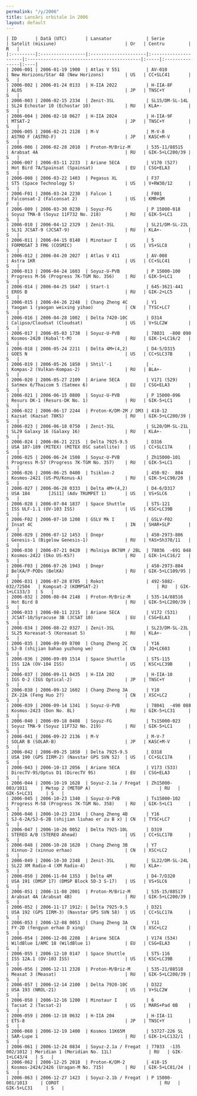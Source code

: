 ```yaml
---
permalink: "/y/2006"
title: Lansări orbitale în 2006
layout: default
---
```


    | ID       | Dată (UTC)       | Lansator             | Serie                | Satelit (misiune)                          | Or   | Centru         | R   |
    |:---------|:-----------------|:---------------------|:---------------------|:-------------------------------------------|:-----|:---------------|:----|
    | 2006-001 | 2006-01-19 1900  | Atlas V 551          | AV-010               | New Horizons/Star 48 (New Horizons)        | US   | CC+SLC41       | S   |
    | 2006-002 | 2006-01-24 0133  | H-IIA 2022           | H-IIA-8F             | ALOS                                       | JP   | TNSC+Y         | S   |
    | 2006-003 | 2006-02-15 2334  | Zenit-3SL            | SL15/DM-SL-14L       | SL24 Echostar 10 (Echostar 10)             | RU   | KLA+-          | S   |
    | 2006-004 | 2006-02-18 0627  | H-IIA 2024           | H-IIA-9F             | MTSAT-2                                    | JP   | TNSC+Y         | S   |
    | 2006-005 | 2006-02-21 2128  | M-V                  | M-V-8                | ASTRO F (ASTRO-F)                          | JP   | KASC+M-V       | S   |
    | 2006-006 | 2006-02-28 2010  | Proton-M/Briz-M      | 535-11/88515         | Arabsat 4A                                 | RU   | GIK-5+LC200/39 | S   |
    | 2006-007 | 2006-03-11 2233  | Ariane 5ECA          | V170 (527)           | Hot Bird 7A/Spainsat (Spainsat)            | EU   | CSG+ELA3       | S   |
    | 2006-008 | 2006-03-22 1403  | Pegasus XL           | F37                  | ST5 (Space Technology 5)                   | US   | V+RW30/12      | S   |
    | 2006-F01 | 2006-03-24 2230  | Falcon 1             | F001                 | Falconsat-2 (Falconsat 2)                  | US   | KMR+OM         | F   |
    | 2006-009 | 2006-03-30 0230  | Soyuz-FG             | P 15000-018          | Soyuz TMA-8 (Soyuz 11F732 No. 218)         | RU   | GIK-5+LC1      | S   |
    | 2006-010 | 2006-04-12 2329  | Zenit-3SL            | SL21/DM-SL-22L       | SL31 JCSAT-9 (JCSAT-9)                     | RU   | KLA+-          | S   |
    | 2006-011 | 2006-04-15 0140  | Minotaur I           | 5                    | FORMOSAT 3 FM6 (COSMIC)                    | US   | VS+SLC8        | S   |
    | 2006-012 | 2006-04-20 2027  | Atlas V 411          | AV-008               | Astra 1KR                                  | US   | CC+SLC41       | S   |
    | 2006-013 | 2006-04-24 1603  | Soyuz-U-PVB          | P 15000-100          | Progress M-56 (Progress 7K-TGM No. 356)    | RU   | GIK-5+LC1      | S   |
    | 2006-014 | 2006-04-25 1647  | Start-1              | 645-3621-441         | EROS B                                     | RU   | GIK-2+LC5      | S   |
    | 2006-015 | 2006-04-26 2248  | Chang Zheng 4C       | Y1                   | Yaogan 1 (yaogan weixing yihao)            | CN   | TYSC+LC7       | S   |
    | 2006-016 | 2006-04-28 1002  | Delta 7420-10C       | D314                 | Calipso/Cloudsat (Cloudsat)                | US   | V+SLC2W        | S   |
    | 2006-017 | 2006-05-03 1738  | Soyuz-U-PVB          | 78031  -800 090      | Kosmos-2420 (Kobal't-M)                    | RU   | GIK-1+LC16/2   | S   |
    | 2006-018 | 2006-05-24 2211  | Delta 4M+(4,2)       | D4-5/D315            | GOES N                                     | US   | CC+SLC37B      | S   |
    | 2006-019 | 2006-05-26 1850  | Shtil'-1             | -                    | Kompas-2 (Vulkan-Kompas-2)                 | RU   | BLA+-          | S   |
    | 2006-020 | 2006-05-27 2109  | Ariane 5ECA          | V171 (529)           | Satmex 6/Thaicom 5 (Satmex 6)              | EU   | CSG+ELA3       | S   |
    | 2006-021 | 2006-06-15 0800  | Soyuz-U-PVB          | P 15000-096          | Resurs DK-1 (Resurs-DK No. 1)              | RU   | GIK-5+LC1      | S   |
    | 2006-022 | 2006-06-17 2244  | Proton-K/DM-2M / DM3 | 410-12               | Kazsat (Kazsat 78KS)                       | RU   | GIK-5+LC200/39 | S   |
    | 2006-023 | 2006-06-18 0750  | Zenit-3SL            | SL20/DM-SL-21L       | SL29 Galaxy 16 (Galaxy 16)                 | RU   | KLA+-          | S   |
    | 2006-024 | 2006-06-21 2215  | Delta 7925-9.5       | D316                 | USA 187-189 (MITEX) (MITEX OSC satellite)  | US   | CC+SLC17A      | S   |
    | 2006-025 | 2006-06-24 1508  | Soyuz-U-PVB          | Zh15000-101          | Progress M-57 (Progress 7K-TGM No. 357)    | RU   | GIK-5+LC1      | S   |
    | 2006-026 | 2006-06-25 0400  | Tsiklon-2            | 450-92-  804         | Kosmos-2421 (US-PU/Konus-A)                | RU   | GIK-5+LC90/20  | S   |
    | 2006-027 | 2006-06-28 0333  | Delta 4M+(4,2)       | D4-6/D317            | USA 184       [JS11] (Adv TRUMPET 1)       | US   | VS+SLC6        | S   |
    | 2006-028 | 2006-07-04 1837  | Space Shuttle        | STS-121              | ISS ULF-1.1 (OV-103 ISS)                   | US   | KSC+LC39B      | S   |
    | 2006-F02 | 2006-07-10 1208  | GSLV Mk I            | GSLV-F02             | Insat 4C                                   | IN   | SHAR+SLP       | F   |
    | 2006-029 | 2006-07-12 1453  | Dnepr                | 450-2973-806         | Genesis-1 (Bigelow Genesis-1)              | RU   | YAS+Sh370/11   | S   |
    | 2006-030 | 2006-07-21 0420  | Molniya 8K78M / 2BL  | 78036  -691 048      | Kosmos-2422 (Oko US-KS?)                   | RU   | GIK-1+LC16/2   | S   |
    | 2006-F03 | 2006-07-26 1943  | Dnepr                | 450-2973-804         | BelKA/P-PODs (BelKA)                       | RU   | GIK-5+LC109/95 | F   |
    | 2006-031 | 2006-07-28 0705  | Rokot                | 492-5882-032/72504   | Kompsat-2 (KOMPSAT-2)                      | RU   | GIK-1+LC133/3  | S   |
    | 2006-032 | 2006-08-04 2148  | Proton-M/Briz-M      | 535-14/88516         | Hot Bird 8                                 | RU   | GIK-5+LC200/39 | S   |
    | 2006-033 | 2006-08-11 2215  | Ariane 5ECA          | V172 (531)           | JCSAT-10/Syracuse 3B (JCSAT 10)            | EU   | CSG+ELA3       | S   |
    | 2006-034 | 2006-08-22 0327  | Zenit-3SL            | SL23/DM-SL-23L       | SL25 Koreasat-5 (Koreasat 5)               | RU   | KLA+-          | S   |
    | 2006-035 | 2006-09-09 0700  | Chang Zheng 2C       | Y16                  | SJ-8 (shijian bahao yuzhong we)            | CN   | JQ+LC603       | S   |
    | 2006-036 | 2006-09-09 1514  | Space Shuttle        | STS-115              | ISS 12A (OV-104 ISS)                       | US   | KSC+LC39B      | S   |
    | 2006-037 | 2006-09-11 0435  | H-IIA 202            | H-IIA-10             | IGS O-2 (IGS Optical-2)                    | JP   | TNSC+Y         | S   |
    | 2006-038 | 2006-09-12 1602  | Chang Zheng 3A       | Y10                  | ZX-22A (Feng Huo 2?)                       | CN   | XSC+LC2        | S   |
    | 2006-039 | 2006-09-14 1341  | Soyuz-U-PVB          | 78041  -490 088      | Kosmos-2423 (Don No. 8L)                   | RU   | GIK-5+LC31     | S   |
    | 2006-040 | 2006-09-18 0408  | Soyuz-FG             | Ts15000-023          | Soyuz TMA-9 (Soyuz 11F732 No. 219)         | RU   | GIK-5+LC1      | S   |
    | 2006-041 | 2006-09-22 2136  | M-V                  | M-V-7                | SOLAR B (SOLAR-B)                          | JP   | KASC+M-V       | S   |
    | 2006-042 | 2006-09-25 1850  | Delta 7925-9.5       | D318                 | USA 190 (GPS IIRM-2) (Navstar GPS SVN 52)  | US   | CC+SLC17A      | S   |
    | 2006-043 | 2006-10-13 2056  | Ariane 5ECA          | V173 (533)           | DirecTV-9S/Optus D1 (DirecTV 9S)           | EU   | CSG+ELA3       | S   |
    | 2006-044 | 2006-10-19 1628  | Soyuz-2.1a / Fregat  | Zh15000-003/1011     | Metop 2 (METOP A)                          | RU   | GIK-5+LC31     | S   |
    | 2006-045 | 2006-10-23 1340  | Soyuz-U-PVB          | Ts15000-102          | Progress M-58 (Progress 7K-TGM No. 358)    | RU   | GIK-5+LC1      | S   |
    | 2006-046 | 2006-10-23 2334  | Chang Zheng 4B       | Y16                  | SJ-6-2A/SJ-6-2B (shijian liuhao er zu B x) | CN   | TYSC+LC7       | S   |
    | 2006-047 | 2006-10-26 0052  | Delta 7925-10L       | D319                 | STEREO A/B (STEREO Ahead)                  | US   | CC+SLC17B      | S   |
    | 2006-048 | 2006-10-28 1620  | Chang Zheng 3B       | Y7                   | Xinnuo-2 (xinnuo erhao)                    | CN   | XSC+LC2        | S   |
    | 2006-049 | 2006-10-30 2348  | Zenit-3SL            | SL22/DM-SL-24L       | SL22 XM Radio-4 (XM Radio-4)               | RU   | KLA+-          | S   |
    | 2006-050 | 2006-11-04 1353  | Delta 4M             | D4-7/D320            | USA 191 (DMSP 17) (DMSP Block 5D-3 S-17)   | US   | VS+SLC6        | S   |
    | 2006-051 | 2006-11-08 2001  | Proton-M/Briz-M      | 535-15/88517         | Arabsat 4A (Arabsat 4B)                    | RU   | GIK-5+LC200/39 | S   |
    | 2006-052 | 2006-11-17 1912: | Delta 7925-9.5       | D321                 | USA 192 (GPS IIRM-3) (Navstar GPS SVN 58)  | US   | CC+SLC17A      | S   |
    | 2006-053 | 2006-12-08 0053  | Chang Zheng 3A       | Y11                  | FY-2D (fengyun erhao D xing)               | CN   | XSC+LC2        | S   |
    | 2006-054 | 2006-12-08 2208  | Ariane 5ECA          | V174 (534)           | WildBlue 1/AMC 18 (WildBlue 1)             | EU   | CSG+ELA3       | S   |
    | 2006-055 | 2006-12-10 0147  | Space Shuttle        | STS-116              | ISS 12A.1 (OV-103 ISS)                     | US   | KSC+LC39B      | S   |
    | 2006-056 | 2006-12-11 2328  | Proton-M/Briz-M      | 535-21/88518         | Measat 3 (Measat)                          | RU   | GIK-5+LC200/39 | S   |
    | 2006-057 | 2006-12-14 2100  | Delta 7920-10C       | D322                 | USA 193 (NROL-21)                          | US   | V+SLC2W        | S   |
    | 2006-058 | 2006-12-16 1200  | Minotaur I           | 6                    | Tacsat 2 (Tacsat-2)                        | US   | MARS+Pad 0B    | S   |
    | 2006-059 | 2006-12-18 0632  | H-IIA 204            | H-IIA-11             | ETS-8                                      | JP   | TNSC+Y         | S   |
    | 2006-060 | 2006-12-19 1400  | Kosmos 11K65M        | 53727-226 SL         | SAR-Lupe 1                                 | RU   | GIK-1+LC132/1  | S   |
    | 2006-061 | 2006-12-24 0834  | Soyuz-2.1a / Fregat  | 77033  -135 002/1012 | Meridian 1 (Meridian No. 11L)              | RU   | GIK-1+LC43/4   | S   |
    | 2006-062 | 2006-12-25 2018  | Proton-K/DM-2        | 410-15               | Kosmos-2424/2426 (Uragan-M No. 715)        | RU   | GIK-5+LC81/24  | S   |
    | 2006-063 | 2006-12-27 1423  | Soyuz-2.1b / Fregat  | P 15000-001/1013     | COROT                                      | RU   | GIK-5+LC31     | S   |

